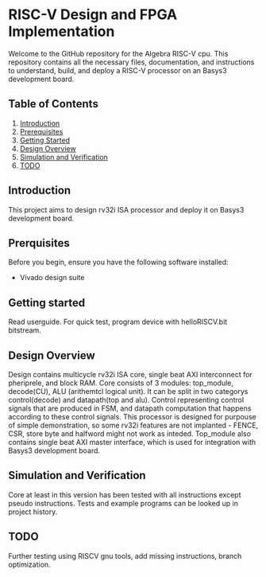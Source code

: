 # RISC-V Design and FPGA Implementation
Welcome to the GitHub repository for the Algebra RISC-V cpu. This repository contains all the necessary files, documentation, and instructions to understand, build, and deploy a RISC-V processor on an Basys3 development board.

## Table of Contents

1. [Introduction](#introduction)
2. [Prerequisites](#prerequisites)
4. [Getting Started](#getting-started)
5. [Design Overview](#design-overview)
6. [Simulation and Verification](#simulation-and-verification)
7. [TODO](#TODO)

## Introduction
This project aims to design rv32i ISA processor and deploy it on Basys3 development board. 

## Prerquisites
Before you begin, ensure you have the following software installed:
- Vivado design suite

## Getting started
Read userguide. For quick test, program device with helloRISCV.bit bitstream.

## Design Overview
Design contains multicycle rv32i ISA core, single beat AXI interconnect for pheriprele, and block RAM. 
Core consists of 3 modules: top_module, decode(CU), ALU (arithemtcl logical unit). It can be split in two categorys control(decode) and datapath(top and alu). Control representing control signals that are produced in FSM, and datapath computation that happens according to these control signals. This processor is designed for purpouse of simple demonstration, so some rv32i features are not implanted - FENCE, CSR, store byte and halfword might not work as inteded. Top_module also contains single beat AXI master interface, which is used for integration with Basys3 development board.

## Simulation and Verification
Core at least in this version has been tested with all instructions except pseudo instructions. Tests and example programs can be looked up in project history.

## TODO
Further testing using RISCV gnu tools, add missing instructions, branch optimization.



